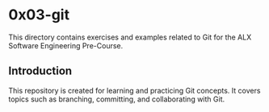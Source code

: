 # 0x03-git

This directory contains exercises and examples related to Git for the ALX Software Engineering Pre-Course.

## Introduction

This repository is created for learning and practicing Git concepts. It covers topics such as branching, committing, and collaborating with Git.

